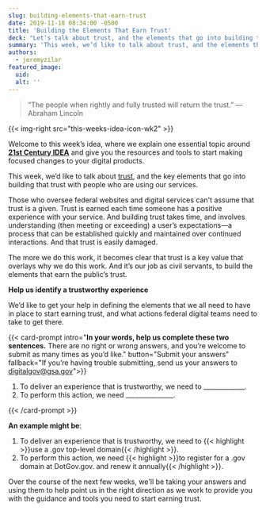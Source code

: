 ```yaml
---
slug: building-elements-that-earn-trust
date: 2019-11-18 08:34:00 -0500
title: 'Building the Elements That Earn Trust'
deck: "Let’s talk about trust, and the elements that go into building that trust with people who are using our services&#46;"
summary: 'This week, we’d like to talk about trust, and the elements that go into building that trust with people who are using our services&#46;'
authors:
  - jeremyzilar
featured_image:
  uid:
  alt: ''
---
```


> “The people when rightly and fully trusted will return the trust.” —
> Abraham Lincoln

{{< img-right src="this-weeks-idea-icon-wk2" >}}

Welcome to this week’s idea, where we explain one essential topic around [**21st Century IDEA**](https://digital.gov/resources/21st-century-integrated-digital-experience-act/) and give you the resources and tools to start making focused changes to your digital products.

This week, we’d like to talk about [trust](https://www.merriam-webster.com/dictionary/trust), and the key elements that go into building that trust with people who are using our services.

Those who oversee federal websites and digital services can't assume that trust is a given. Trust is earned each time someone has a positive experience with your service. And building trust takes time, and involves understanding (then meeting or exceeding) a user’s expectations—a process that can be established quickly and maintained over continued interactions. And that trust is easily damaged.

The more we do this work, it becomes clear that trust is a key value that overlays why we do this work. And it’s our job as civil servants, to build the elements that earn the public’s trust.

**Help us identify a trustworthy experience**

We’d like to get your help in defining the elements that we all need to have in place to start earning trust, and what actions federal digital teams need to take to get there.

{{< card-prompt intro="**In your words, help us complete these two sentences.** There are no right or wrong answers, and you’re welcome to submit as many times as you’d like." button="Submit your answers" fallback="If you’re having trouble submitting, send us your answers to [digitalgov@gsa.gov](mailto:digitalgov@gsa.gov)">}}

1. To deliver an experience that is trustworthy, we need to _____________.
2. To perform this action, we need _______________.

{{< /card-prompt >}}

**An example might be**:

1. To deliver an experience that is trustworthy, we need to {{< highlight >}}use a .gov top-level domain{{< /highlight >}}.
2. To perform this action, we need {{< highlight >}}to register for a .gov domain at DotGov.gov. and renew it annually{{< /highlight >}}.

Over the course of the next few weeks, we'll be taking your answers and using them to help point us in the right direction as we work to provide you with the guidance and tools you need to start earning trust.
